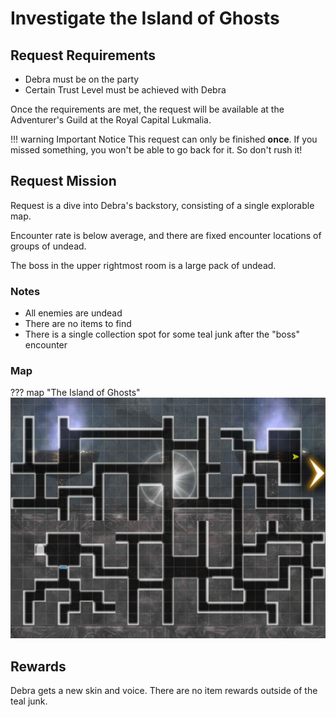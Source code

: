 # Investigate the Island of Ghosts

## Request Requirements

* Debra must be on the party
* Certain Trust Level must be achieved with Debra

Once the requirements are met, the request will be available at the
Adventurer's Guild at the Royal Capital Lukmalia.

!!! warning Important Notice
    This request can only be finished **once**. If you missed something, you
    won't be able to go back for it. So don't rush it!

## Request Mission

Request is a dive into Debra's backstory, consisting of a single explorable map.

Encounter rate is below average, and there are fixed encounter locations of groups of undead.

The boss in the upper rightmost room is a large pack of undead.

### Notes
- All enemies are undead
- There are no items to find
- There is a single collection spot for some teal junk after the "boss" encounter

### Map

??? map "The Island of Ghosts"
    ![](img/island-of-ghosts.jpg)

## Rewards

Debra gets a new skin and voice. There are no item rewards outside of the teal junk.